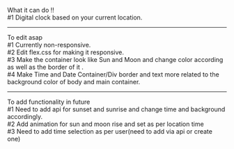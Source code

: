 What it can do !!
<br>
#1 Digital clock based on your current location.
<br>

---

To edit asap
<br>
#1 Currently non-responsive.
<br>
#2 Edit flex.css for making it responsive.
<br>
#3 Make the container look like Sun and Moon and change color according as well as the border of it .
<br>
#4 Make Time and Date Container/Div border and text more related to the background color of body and main container.
<br>

---

To add functionality in future
<br>
#1 Need to add api for sunset and sunrise and change time and background accordingly.
<br>
#2 Add animation for sun and moon rise and set as per location time
<br>
#3 Need to add time selection as per user(need to add via api or create one)
<br>
